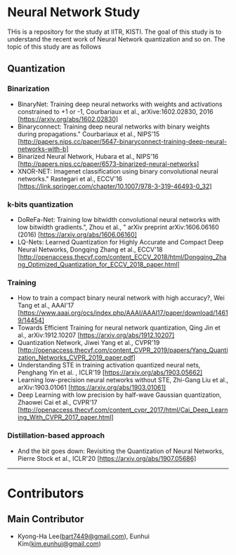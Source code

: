 # Neural Network Study
THis is a repository for the study at IITR, KISTI. 
The goal of this study is to understand the recent work of Neural Network quantization and so on. 
The topic of this study are as follows

## Quantization 
### Binarization
+ BinaryNet: Training deep neural networks with weights and activations constrained to +1 or -1, Courbariaux et al., arXive:1602.02830, 2016
  [https://arxiv.org/abs/1602.02830]
+ Binaryconnect: Training deep neural networks with binary weights during propagations." Courbariaux et al., NIPS'15
  [http://papers.nips.cc/paper/5647-binaryconnect-training-deep-neural-networks-with-b]
+ Binarized Neural Network, Hubara et al., NIPS'16
  [http://papers.nips.cc/paper/6573-binarized-neural-networks]
+ XNOR-NET: Imagenet classification using binary convolutional neural networks." Rastegari et al., ECCV'16
  [https://link.springer.com/chapter/10.1007/978-3-319-46493-0_32]
  
### k-bits quantization
+ DoReFa-Net: Training low bitwidth convolutional neural networks with low bitwidth gradients.", Zhou et al., " arXiv preprint arXiv:1606.06160 (2016)
  [https://arxiv.org/abs/1606.06160]
+ LQ-Nets: Learned Quantization for Highly Accurate and Compact Deep Neural Networks, Dongqing Zhang et al., ECCV'18
  [http://openaccess.thecvf.com/content_ECCV_2018/html/Dongqing_Zhang_Optimized_Quantization_for_ECCV_2018_paper.html]

### Training
+ How to train a compact binary neural network with high accuracy?, Wei Tang et al., AAAI'17
  [https://www.aaai.org/ocs/index.php/AAAI/AAAI17/paper/download/14619/14454]
+ Towards Efficient Training for neural network quantization, Qing Jin et al., arXiv:1912.10207
  [https://arxiv.org/abs/1912.10207]
+ Quantization Network, Jiwei Yang et al., CVPR'19
  [http://openaccess.thecvf.com/content_CVPR_2019/papers/Yang_Quantization_Networks_CVPR_2019_paper.pdf]
+ Understanding STE in training activation quantized neural nets, Penghang Yin et al. , ICLR'19
  [https://arxiv.org/abs/1903.05662]
+ Learning low-precision neural networks without STE, Zhi-Gang Liu et al.,  arXiv:1903.01061
  [https://arxiv.org/abs/1903.01061]
+ Deep Learning with low precision by half-wave Gaussian quantization, Zhaowei Cai et al., CVPR'17
  [http://openaccess.thecvf.com/content_cvpr_2017/html/Cai_Deep_Learning_With_CVPR_2017_paper.html]
  
### Distillation-based approach
+ And the bit goes down: Revisiting the Quantization of Neural Networks, Pierre Stock et al., ICLR'20
  [https://arxiv.org/abs/1907.05686]
***
# Contributors
## Main Contributor
+ Kyong-Ha Lee(bart7449@gmail.com), Eunhui Kim(kim.eunhui@gmail.com)

